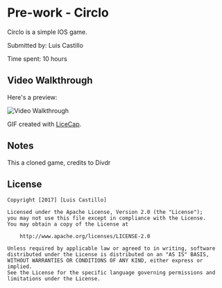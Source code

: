 # Pre-work - Circlo

Circlo is a simple IOS game.

Submitted by: Luis Castillo

Time spent: 10 hours


## Video Walkthrough 

Here's a preview:

<img src='http://i.imgur.com/mZd3F04.gif' title='Video Walkthrough' width='' alt='Video Walkthrough' />

GIF created with [LiceCap](http://www.cockos.com/licecap/).

## Notes

This a cloned game, credits to Divdr 
## License

    Copyright [2017] [Luis Castillo]

    Licensed under the Apache License, Version 2.0 (the "License");
    you may not use this file except in compliance with the License.
    You may obtain a copy of the License at

        http://www.apache.org/licenses/LICENSE-2.0

    Unless required by applicable law or agreed to in writing, software
    distributed under the License is distributed on an "AS IS" BASIS,
    WITHOUT WARRANTIES OR CONDITIONS OF ANY KIND, either express or implied.
    See the License for the specific language governing permissions and
    limitations under the License.
